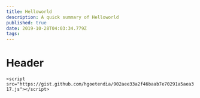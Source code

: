 ```yaml
---
title: Helloworld
description: A quick summary of Helloworld
published: true
date: 2019-10-28T04:03:34.779Z
tags: 
---
```


# Header


`<script src="https://gist.github.com/hgoetendia/902aee33a2f46baab7e70291a5aea317.js"></script>`

<code id="gist-3167145"></code>
